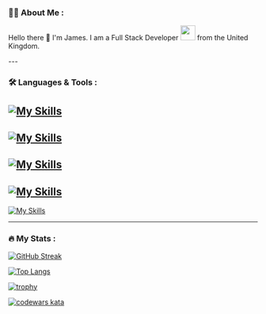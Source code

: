 ### :man_technologist: About Me :
Hello there 👋 I'm James. I am a Full Stack Developer <img src="https://media.giphy.com/media/WUlplcMpOCEmTGBtBW/giphy.gif" width="30"> from the United Kingdom.

<!--

Here are some ideas to get you started:

- 🔭 I’m currently working on ...
- 🌱 I’m currently learning ...
- 👯 I’m looking to collaborate on ...
- 🤔 I’m looking for help with ...
- 💬 Ask me about ...
- 📫 How to reach me: ...
- 😄 Pronouns: ...
- ⚡ Fun fact: ...
- ✨ Stars: ...
-->


<div>
  <img src="https://komarev.com/ghpvc/?username=Illyriat&style=flat-square&color=blue" alt=""/>
</div>
---

### :hammer_and_wrench: Languages & Tools :

[![My Skills](https://skillicons.dev/icons?i=js,html,css,py,java,lua,postgres,mysql,bash,md)](https://skillicons.dev)
--
[![My Skills](https://skillicons.dev/icons?i=react,vite,spring)](https://skillicons.dev)
--
[![My Skills](https://skillicons.dev/icons?i=git,github,npm)](https://skillicons.dev)
--
[![My Skills](https://skillicons.dev/icons?i=vscode,visualstudio,idea,pycharm,postman)](https://skillicons.dev)
--
[![My Skills](https://skillicons.dev/icons?i=azure,aws)](https://skillicons.dev)

---

### :fire: My Stats :


[![GitHub Streak](http://github-readme-streak-stats.herokuapp.com?user=Illyriat&theme=dark&background=000000)](https://git.io/streak-stats)

[![Top Langs](https://github-readme-stats.vercel.app/api/top-langs/?username=Illyriat&layout=compact&theme=vision-friendly-dark)](https://github.com/anuraghazra/github-readme-stats)

[![trophy](https://github-profile-trophy.vercel.app/?username=Illyriat&theme=onedark)](https://github.com/ryo-ma/github-profile-trophy)

<a href="https://www.codewars.com/users/Illyriat98" target="_blank">
  <img src="https://www.codewars.com/users/Illyriat98/badges/micro" alt="codewars kata"/>
</a>
